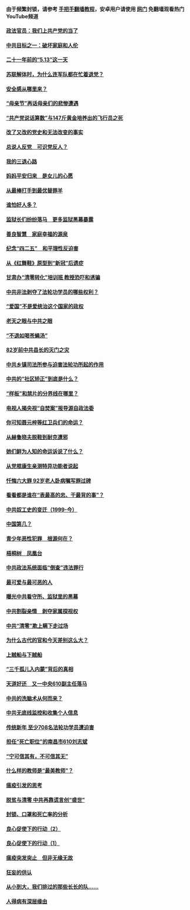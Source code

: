 #### 由于频繁封锁，请参考 [手把手翻墙教程](https://github.com/gfw-breaker/guides/wiki/)，安卓用户请使用 [网门](https://github.com/gfw-breaker/nogfw/blob/master/dl.md?t=05220501) 免翻墙观看热门YouTube频道 

#### [政法官员：我们上共产党的当了](../pages/19/425351.md?t=05220501) 

#### [中共目标之一：破坏家庭和人伦](../pages/19/424454.md?t=05220501) 

#### [二十一年前的“5.13”这一天](../pages/19/424814.md?t=05220501) 

#### [苏联解体时，为什么连军队都在忙着退党？](../pages/19/424335.md?t=05220501) 

#### [安全感从哪里来？](../pages/19/424336.md?t=05220501) 

#### [“母亲节”再话母亲们的悲惨遭遇](../pages/19/424234.md?t=05220501) 

#### [“共产党说话算数”与147斤黄金培养出的飞行员之死](../pages/19/424115.md?t=05220501) 

#### [改了又改的党史和无法改变的事实](../pages/19/424037.md?t=05220501) 

#### [总说人反党　可识党反人？](../pages/19/423820.md?t=05220501) 

#### [我的三退心路](../pages/19/423876.md?t=05220501) 

#### [妈妈平安归来　是女儿的心愿](../pages/19/423947.md?t=05220501) 

#### [从最棒打手到最优替罪羊](../pages/19/423819.md?t=05220501) 

#### [谁怕好人多？](../pages/19/423774.md?t=05220501) 

#### [监狱长们纷纷落马　更多监狱黑幕暴露](../pages/19/423787.md?t=05220501) 

#### [善良智慧　家庭幸福的源泉](../pages/19/423632.md?t=05220501) 

#### [纪念“四二五”　和平理性反迫害](../pages/19/423660.md?t=05220501) 

#### [从《红舞鞋》原型到“新冠”后遗症](../pages/19/423509.md?t=05220501) 

#### [甘肃办“清零转化”培训班 教授恐吓和诱骗](../pages/19/423498.md?t=05220501) 

#### [中共非法剥夺了法轮功学员的哪些权利？](../pages/19/423392.md?t=05220501) 

#### [“爱国”不是爱统治这个国家的政权](../pages/19/423029.md?t=05220501) 

#### [老天之眼与中共之眼](../pages/19/423378.md?t=05220501) 

#### [“不退如喝苍蝇汤”](../pages/19/423287.md?t=05220501) 

#### [82岁前中共县长的灭门之灾](../pages/19/423055.md?t=05220501) 

#### [中共乡镇司法所参与迫害法轮功所起的作用](../pages/19/423064.md?t=05220501) 

#### [中共的“社区矫正”到底是什么？](../pages/19/422870.md?t=05220501) 

#### [“样板”和禁片的分界线在哪里？](../pages/19/422704.md?t=05220501) 

#### [电视人揭央视“自焚案”报导源自政法委](../pages/19/422770.md?t=05220501) 

#### [你可知聂元梓等红卫兵们的命运？](../pages/19/422848.md?t=05220501) 

#### [从赫鲁晓夫脱鞋到耐克遭邪](../pages/19/422826.md?t=05220501) 

#### [她们鲜为人知的命运诉说了什么？](../pages/19/422754.md?t=05220501) 

#### [从党棍康生亲测特异功能者说起](../pages/19/422657.md?t=05220501) 

#### [忏悔六大罪 92岁老人卧病嘱写罪过碑](../pages/19/422750.md?t=05220501) 

#### [看看都是谁在“表最高的忠、干最背的事”？](../pages/19/422703.md?t=05220501) 

#### [中共奴工史的变迁（1999-今）](../pages/19/422656.md?t=05220501) 

#### [中国第几？](../pages/19/422496.md?t=05220501) 

#### [青少年恶性犯罪　根源何在？](../pages/19/422449.md?t=05220501) 

#### [梧桐树　凤凰台](../pages/19/422442.md?t=05220501) 

#### [中共政法系统面临“倒查”违法罪行](../pages/19/422497.md?t=05220501) 

#### [最可爱与最可恶的人](../pages/19/422448.md?t=05220501) 

#### [曝光中共看守所、监狱里的黑幕](../pages/19/422390.md?t=05220501) 

#### [中共割裂亲情　剥夺家属探视权](../pages/19/422364.md?t=05220501) 

#### [中共“清零”欺上瞒下走过场](../pages/19/422306.md?t=05220501) 

#### [为什么古代的官和今天差别这么大？](../pages/19/422228.md?t=05220501) 

#### [上贼船与下贼船](../pages/19/422276.md?t=05220501) 

#### [“三千孤儿入内蒙”背后的真相](../pages/19/422229.md?t=05220501) 

#### [天道好还　又一中央610副主任落马](../pages/19/422155.md?t=05220501) 

#### [中共的洗脑术从何而来？](../pages/19/422154.md?t=05220501) 

#### [中共无底线监控和收集个人信息](../pages/19/422039.md?t=05220501) 

#### [传统新年 至少708名法轮功学员遭迫害](../pages/19/421946.md?t=05220501) 

#### [担任“死亡职位”的南昌市610刘志斌](../pages/19/421957.md?t=05220501) 

#### [“宁可信其有，不可信其无”](../pages/19/421691.md?t=05220501) 

#### [什么样的教师是“最美教师”？](../pages/19/421755.md?t=05220501) 

#### [瘟疫引发的思考](../pages/19/421594.md?t=05220501) 

#### [脱贫与清零 中共再靠谎言创“盛世”](../pages/19/421590.md?t=05220501) 

#### [封锁、口罩和死亡率的分析](../pages/19/421495.md?t=05220501) 

#### [良心促使下的行动（2）](../pages/19/421361.md?t=05220501) 

#### [良心促使下的行动（1）](../pages/19/421302.md?t=05220501) 

#### [瘟疫突发突止　但非无缘无故](../pages/19/421281.md?t=05220501) 

#### [狂妄的供认](../pages/19/421199.md?t=05220501) 

#### [从小到大，我们排过的那些长长的队……](../pages/19/421243.md?t=05220501) 

#### [人得病有深层缘由](../pages/19/420864.md?t=05220501) 

